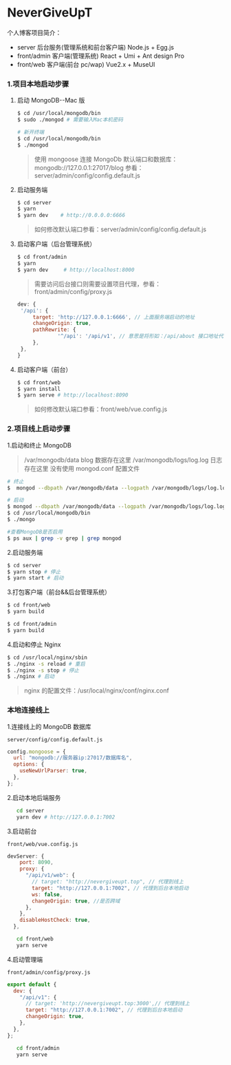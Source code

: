 # NeverGiveUpT

个人博客项目简介：

- server 后台服务(管理系统和前台客户端) Node.js + Egg.js
- front/admin 客户端(管理系统) React + Umi + Ant design Pro
- front/web 客户端(前台 pc/wap) Vue2.x + MuseUI

### 1.项目本地启动步骤

1. 启动 MongoDB--Mac 版

   ```bash
   $ cd /usr/local/mongodb/bin
   $ sudo ./mongod # 需要输入Mac本机密码

   # 新开终端
   $ cd /usr/local/mongodb/bin
   $ ./mongod
   ```

   > 使用 mongoose 连接 MongoDb 默认端口和数据库：
   > mongodb://127.0.0.1:27017/blog
   > 参看：server/admin/config/config.default.js

2. 启动服务端

   ```bash
   $ cd server
   $ yarn
   $ yarn dev    # http://0.0.0.0:6666
   ```

   > 如何修改默认端口参看：server/admin/config/config.default.js

3. 启动客户端（后台管理系统）

   ```bash
   $ cd front/admin
   $ yarn
   $ yarn dev     # http://localhost:8000
   ```

   > 需要访问后台接口则需要设置项目代理，参看：front/admin/config/proxy.js

   ```js
   dev: {
   	'/api': {
   		target: 'http://127.0.0.1:6666', // 上面服务端启动的地址
   		changeOrigin: true,
   		pathRewrite: {
   				'^/api': '/api/v1', // 意思是将形如：/api/about 接口地址代理成：/api/v1/about
   		},
   	},
   }
   ```

4. 启动客户端（前台）

   ```bash
   $ cd front/web
   $ yarn install
   $ yarn serve # http://localhost:8090
   ```

   > 如何修改默认端口参看：front/web/vue.config.js

### 2.项目线上启动步骤

1.启动和终止 MongoDB

> /var/mongodb/data blog 数据存在这里
> /var/mongodb/logs/log.log 日志存在这里
> 没有使用 mongod.conf 配置文件

```bash
# 终止
$  mongod --dbpath /var/mongodb/data --logpath /var/mongodb/logs/log.log --shutdown

# 启动
$ mongod --dbpath /var/mongodb/data --logpath /var/mongodb/logs/log.log --fork
$ cd /usr/local/mongodb/bin
$ ./mongo

#查看MongoDB是否启用
$ ps aux | grep -v grep | grep mongod

```

2.启动服务端

```bash
$ cd server
$ yarn stop # 停止
$ yarn start # 启动
```

3.打包客户端（前台&&后台管理系统）

```bash
$ cd front/web
$ yarn build

$ cd front/admin
$ yarn build
```

4.启动和停止 Nginx

```bash
$ cd /usr/local/nginx/sbin
$ ./nginx -s reload # 重启
$ ./nginx -s stop # 停止
$ ./nginx # 启动

```

> nginx 的配置文件：/usr/local/nginx/conf/nginx.conf

### 本地连接线上

1.连接线上的 MongoDB 数据库

`server/config/config.default.js`

```js
config.mongoose = {
  url: "mongodb://服务器ip:27017/数据库名",
  options: {
    useNewUrlParser: true,
  },
};
```

2.启动本地后端服务

```bash
   cd server
   yarn dev # http://127.0.0.1:7002
```

3.启动前台

`front/web/vue.config.js`

```js
devServer: {
    port: 8090,
    proxy: {
      "/api/v1/web": {
        // target: "http://nevergiveupt.top", // 代理到线上
        target: "http://127.0.0.1:7002", // 代理到后台本地启动
        ws: false,
        changeOrigin: true, //是否跨域
      },
    },
    disableHostCheck: true,
  },
```

```bash
   cd front/web
   yarn serve
```

4.启动管理端

`front/admin/config/proxy.js`

```js
export default {
  dev: {
    "/api/v1": {
      // target: 'http://nevergiveupt.top:3000',// 代理到线上
      target: "http://127.0.0.1:7002", // 代理到后台本地启动
      changeOrigin: true,
    },
  },
};
```

```bash
   cd front/admin
   yarn serve
```
